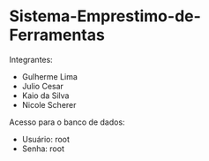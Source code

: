 # Sistema-Emprestimo-de-Ferramentas

Integrantes:
 - Gulherme Lima
 - Julio Cesar
 - Kaio da Silva
 - Nicole Scherer

Acesso para o banco de dados:
 - Usuário: root
 - Senha: root
